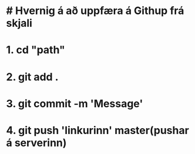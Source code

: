 # # Hvernig á að uppfæra á Githup frá skjali
# 1. cd "path"
# 2. git add .
# 3. git commit -m 'Message'
# 4. git push 'linkurinn' master(pushar á serverinn)
